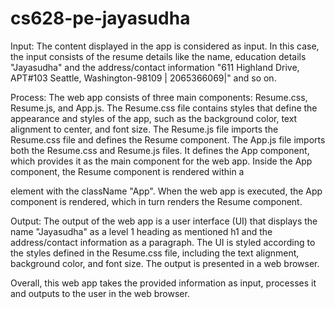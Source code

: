 # cs628-pe-jayasudha
Input:
The content displayed in the app is considered as input. In this case, the input consists of the  resume details like the name, education details "Jayasudha" and the address/contact information "611 Highland Drive, APT#103 Seattle, Washington-98109 | 2065366069|" and so on.


Process:
The web app consists of three main components: Resume.css, Resume.js, and App.js.
The Resume.css file contains styles that define the appearance and styles of the app, such as the background color, text alignment to center, and font size.
The Resume.js file imports the Resume.css file and defines the Resume component. 
The App.js file imports both the Resume.css and Resume.js files. It defines the App component, which provides it as the main component for the web app.
Inside the App component, the Resume component is rendered within a <div> element with the className "App".
When the web app is executed, the App component is rendered, which in turn renders the Resume component.


Output:
The output of the web app is a user interface (UI) that displays the name "Jayasudha" as a level 1 heading as mentioned h1 and the address/contact information as a paragraph.
The UI is styled according to the styles defined in the Resume.css file, including the text alignment, background color, and font size.
The output is presented in a web browser.

Overall, this web app takes the provided information as input, processes it and outputs to the user in the web browser.
